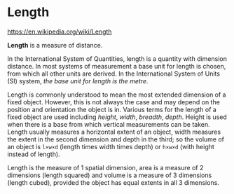 # Length

https://en.wikipedia.org/wiki/Length

**Length** is a measure of distance.

In the International System of Quantities, length is a quantity with dimension distance. In most systems of measurement a base unit for length is chosen, from which all other units are derived. In the International System of Units (SI) system, *the base unit for length is the metre*.

Length is commonly understood to mean the most extended dimension of a fixed object. However, this is not always the case and may depend on the position and orientation the object is in. Various terms for the length of a fixed object are used including *height*, *width*, *breadth*, *depth*. Height is used when there is a base from which vertical measurements can be taken. Length usually measures a horizontal extent of an object, width measures the extent in the second dimension and depth in the third; so the volume of an object is `l×w×d` (length times width times depth) or `h×w×d` (with height instead of length).

Length is the measure of 1 spatial dimension, area is a measure of 2 dimensions (length squared) and volume is a measure of 3 dimensions (length cubed), provided the object has equal extents in all 3 dimensions.
